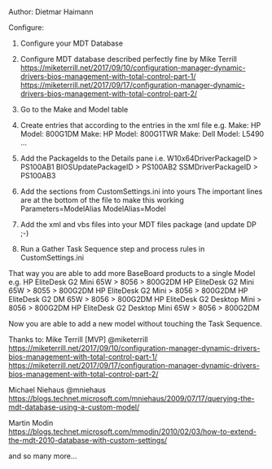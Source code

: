 Author:
  Dietmar Haimann
  
Configure:
  1. Configure your MDT Database
  2. Configure MDT database described perfectly fine by Mike Terrill
  https://miketerrill.net/2017/09/10/configuration-manager-dynamic-drivers-bios-management-with-total-control-part-1/
  https://miketerrill.net/2017/09/17/configuration-manager-dynamic-drivers-bios-management-with-total-control-part-2/

  3. Go to the Make and Model table
  4. Create entries that according to the entries in the xml file e.g.
    Make: HP
    Model: 800G1DM
    Make: HP
    Model: 800G1TWR
    Make: Dell
    Model: L5490
    ...
    
  5. Add the PackageIds to the Details pane i.e.
    W10x64DriverPackageID > PS100AB1
    BIOSUpdatePackageID   > PS100AB2
    SSMDriverPackageID    > PS100AB3

  6. Add the sections from CustomSettings.ini into yours
    The important lines are at the bottom of the file to make this working
      Parameters=ModelAlias
      ModelAlias=Model

  7. Add the xml and vbs files into your MDT files package (and update DP ;-)
  8. Run a Gather Task Sequence step and process rules in CustomSettings.ini
  
That way you are able to add more BaseBoard products to a single Model e.g.
HP EliteDesk G2 Mini 65W          > 8056 > 800G2DM
HP EliteDesk G2 Mini 65W          > 8055 > 800G2DM
HP EliteDesk G2 Mini              > 8056 > 800G2DM
HP EliteDesk G2 DM 65W            > 8056 > 800G2DM
HP EliteDesk G2 Desktop Mini      > 8056 > 800G2DM
HP EliteDesk G2 Desktop Mini 65W  > 8056 > 800G2DM

Now you are able to add a new model without touching the Task Sequence.
  
Thanks to:
  Mike Terrill [MVP]
    @miketerrill
    https://miketerrill.net/2017/09/10/configuration-manager-dynamic-drivers-bios-management-with-total-control-part-1/
    https://miketerrill.net/2017/09/17/configuration-manager-dynamic-drivers-bios-management-with-total-control-part-2/
  
  Michael Niehaus
    @mniehaus
    https://blogs.technet.microsoft.com/mniehaus/2009/07/17/querying-the-mdt-database-using-a-custom-model/
    
  Martin Modin
    https://blogs.technet.microsoft.com/mmodin/2010/02/03/how-to-extend-the-mdt-2010-database-with-custom-settings/
    
  and so many more...
